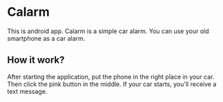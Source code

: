 # Calarm
This is android app. Calarm is a simple car alarm. You can use your old smartphone as a car alarm.
## How it work?
After starting the application, put the phone in the right place in your car. Then click the pink button in the middle. If your car starts, you'll receive a text message.
